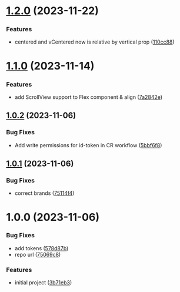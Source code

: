 # [1.2.0](https://github.com/eduardoborges/react-native-flex/compare/1.1.0...1.2.0) (2023-11-22)


### Features

* centered and vCentered now is relative by vertical prop ([110cc88](https://github.com/eduardoborges/react-native-flex/commit/110cc88280998606656a2199e900755cef04a8c8))

# [1.1.0](https://github.com/eduardoborges/react-native-flex/compare/1.0.2...1.1.0) (2023-11-14)


### Features

* add ScrollView support to Flex component & align ([7a2842e](https://github.com/eduardoborges/react-native-flex/commit/7a2842ebb9a8cec87507a0629b2ba2b16059f0be))

## [1.0.2](https://github.com/eduardoborges/react-native-flex/compare/1.0.1...1.0.2) (2023-11-06)


### Bug Fixes

* Add write permissions for id-token in CR workflow ([5bbf6f8](https://github.com/eduardoborges/react-native-flex/commit/5bbf6f82dbfd05d0e2b4bc1e611c87c50c779b4e))

## [1.0.1](https://github.com/eduardoborges/react-native-flex/compare/1.0.0...1.0.1) (2023-11-06)


### Bug Fixes

* correct brands ([75114f4](https://github.com/eduardoborges/react-native-flex/commit/75114f40733a42734678907410cd7df998665a2f))

# 1.0.0 (2023-11-06)


### Bug Fixes

* add tokens ([578d87b](https://github.com/eduardoborges/react-native-flex/commit/578d87b776b7cacddeae8d0370ac0842eddf7cf3))
* repo url ([75069c8](https://github.com/eduardoborges/react-native-flex/commit/75069c8f61e99b24f5f3ad995fbe5707be52b3cc))


### Features

* initial project ([3b71eb3](https://github.com/eduardoborges/react-native-flex/commit/3b71eb3a3755d768167d217bf2ae2ae5fd8b1e83))

